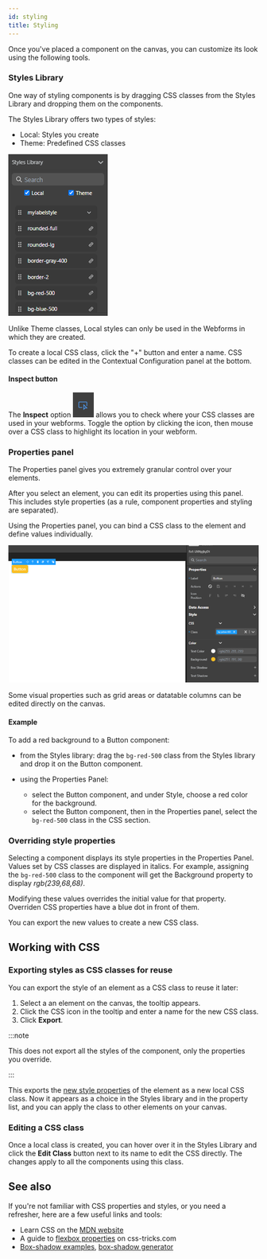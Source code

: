 ```yaml
---
id: styling
title: Styling
---
```


Once you've placed a component on the canvas, you can customize its look using the following tools.
### Styles Library 

One way of styling components is by dragging CSS classes from the Styles Library and dropping them on the components.

The Styles Library offers two types of styles: 
* Local: Styles you create
* Theme: Predefined CSS classes

![styles-library](img/styles-library.png)

Unlike Theme classes, Local styles can only be used in the Webforms in which they are created. 

To create a local CSS class, click the "+" button and enter a name. CSS classes can be edited in the Contextual Configuration panel at the bottom.

#### Inspect button

The **Inspect** option ![styles-library](img/inspect-button.png)  allows you to check where your CSS classes are used in your webforms. Toggle the option by clicking the icon, then mouse over a CSS class to highlight its location in your webform. 

### Properties panel

The Properties panel gives you extremely granular control over your elements. 

After you select an element, you can edit its properties using this panel. This includes style properties (as a rule, component properties and styling are separated).

Using the Properties panel, you can bind a CSS class to the element and define values individually.

![styles-library](img/properties-panel.png)

Some visual properties such as grid areas or datatable columns can be edited directly on the canvas.

#### Example 

To add a red background to a Button component: 
* from the Styles library:
drag the `bg-red-500` class from the Styles library and drop it on the Button component.

* using the Properties Panel:
    * select the Button component, and under Style, choose a red color for the background.
    * select the Button component, then in the Properties panel, select the `bg-red-500` class in the CSS section.

### Overriding style properties

Selecting a component displays its style properties in the Properties Panel. Values set by CSS classes are displayed in italics. For example, assigning the `bg-red-500` class to the component will get the Background property to display *rgb(239,68,68)*.

Modifying these values overrides the initial value for that property. Overriden CSS properties have a blue dot in front of them. 

You can export the new values to create a new CSS class.

## Working with CSS 

### Exporting styles as CSS classes for reuse 

You can export the style of an element as a CSS class to reuse it later: 
1. Select a an element on the canvas, the tooltip appears.
2. Click the CSS icon in the tooltip and enter a name for the new CSS class.
3. Click **Export**.

:::note

This does not export all the styles of the component, only the properties you override.

:::

This exports the [new style properties](#overriding-style-properties) of the element as a new local CSS class. Now it appears as a choice in the Styles library and in the property list, and you can apply the class to other elements on your canvas. 

### Editing a CSS class

Once a local class is created, you can hover over it in the Styles Library and click the **Edit Class** button next to its name to edit the CSS directly. The changes apply to all the components using this class.

## See also

If you're not familiar with CSS properties and styles, or you need a refresher, here are a few useful links and tools:

* Learn CSS on the [MDN website](https://developer.mozilla.org/en-US/docs/Learn/CSS/Building_blocks/Cascade_and_inheritance)
* A guide to [flexbox properties](https://css-tricks.com/snippets/css/a-guide-to-flexbox/) on css-tricks.com
* [Box-shadow examples](https://getcssscan.com/css-box-shadow-examples), [box-shadow generator](https://cssgenerator.org/box-shadow-css-generator.html)